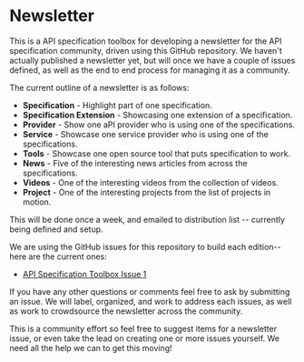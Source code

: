 # Newsletter
This is a API specification toolbox for developing a newsletter for the API specification community, driven using this GitHub repository. We haven't actually published a newsletter yet, but will once we have a couple of issues defined, as well as the end to end process for managing it as a community.

The current outline of a newsletter is as follows:

- **Specification** - Highlight part of one specification.
- **Specification Extension** - Showcasing one extension of a specification.
- **Provider** - Show one aPI provider who is using one of the specifications.
- **Service** - Showcase one service provider who is using one of the specifications.
- **Tools** - Showcase one open source tool that puts specification to work.
- **News** - Five of the interesting news articles from across the specifications.
- **Videos** - One of the interesting videos from the collection of videos.
- **Project** - One of the interesting projects from the list of projects in motion.

This will be done once a week, and emailed to distribution list -- currently being defined and setup.

We are using the GitHub issues for this repository to build each edition--here are the current ones:

- [API Specification Toolbox Issue 1](https://github.com/api-specification-toolbox/newsletter/issues/1)

If you have any other questions or comments feel free to ask by submitting an issue. We will label, organized, and work to address each issues, as well as work to crowdsource the newsletter across the community.

This is a community effort so feel free to suggest items for a newsletter issue, or even take the lead on creating one or more issues yourself. We need all the help we can to get this moving!
